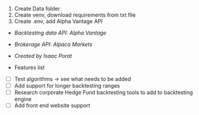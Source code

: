 1. Create Data folder
2. Create venv, download requirements from txt file
3. Create .env, add Alpha Vantage API

- *Backtesting data API: Alpha Vantage*
- *Brokerage API: Alpaca Markets*
- *Created by Isaac Porat*

- Features list
- [ ] Test algorithms -> see what needs to be added
- [ ] Add support for longer backtesting ranges 
- [ ] Research corporate Hedge Fund backtesting tools to add to backtesting engine
- [ ] Add front end website support